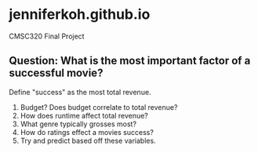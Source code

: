 # jenniferkoh.github.io
CMSC320 Final Project 
## Question: What is the most important factor of a successful movie?
Define "success" as the most total revenue.
1) Budget? Does budget correlate to total revenue?<br>
2) How does runtime affect total revenue?<br>
3) What genre typically grosses most?<br>
4) How do ratings effect a movies success?<br>
5) Try and predict based off these variables.<br>
